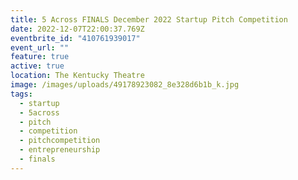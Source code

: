 ```yaml
---
title: 5 Across FINALS December 2022 Startup Pitch Competition
date: 2022-12-07T22:00:37.769Z
eventbrite_id: "410761939017"
event_url: ""
feature: true
active: true
location: The Kentucky Theatre
image: /images/uploads/49178923082_8e328d6b1b_k.jpg
tags:
  - startup
  - 5across
  - pitch
  - competition
  - pitchcompetition
  - entrepreneurship
  - finals
---
```

